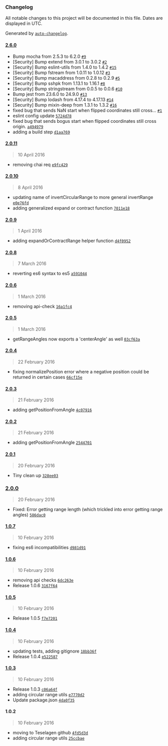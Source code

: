 ### Changelog

All notable changes to this project will be documented in this file. Dates are displayed in UTC.

Generated by [`auto-changelog`](https://github.com/CookPete/auto-changelog).

#### [2.6.0](https://github.com/TeselaGen/ve-range-utils/compare/2.0.11...2.6.0)

- Bump mocha from 2.5.3 to 6.2.0 [`#9`](https://github.com/TeselaGen/ve-range-utils/pull/9)
- [Security] Bump extend from 3.0.1 to 3.0.2 [`#2`](https://github.com/TeselaGen/ve-range-utils/pull/2)
- [Security] Bump eslint-utils from 1.4.0 to 1.4.2 [`#15`](https://github.com/TeselaGen/ve-range-utils/pull/15)
- [Security] Bump fstream from 1.0.11 to 1.0.12 [`#3`](https://github.com/TeselaGen/ve-range-utils/pull/3)
- [Security] Bump macaddress from 0.2.8 to 0.2.9 [`#5`](https://github.com/TeselaGen/ve-range-utils/pull/5)
- [Security] Bump sshpk from 1.13.1 to 1.16.1 [`#8`](https://github.com/TeselaGen/ve-range-utils/pull/8)
- [Security] Bump stringstream from 0.0.5 to 0.0.6 [`#10`](https://github.com/TeselaGen/ve-range-utils/pull/10)
- Bump jest from 23.6.0 to 24.9.0 [`#13`](https://github.com/TeselaGen/ve-range-utils/pull/13)
- [Security] Bump lodash from 4.17.4 to 4.17.13 [`#14`](https://github.com/TeselaGen/ve-range-utils/pull/14)
- [Security] Bump mixin-deep from 1.3.1 to 1.3.2 [`#16`](https://github.com/TeselaGen/ve-range-utils/pull/16)
- fixed bug that sends NaN start when flipped coordinates still cross… [`#1`](https://github.com/TeselaGen/ve-range-utils/pull/1)
- eslint config update [`5724d78`](https://github.com/TeselaGen/ve-range-utils/commit/5724d785d063ca7d0b468b694da113040fd3c0f3)
- fixed bug that sends bogus start when flipped coordinates still cross origin. [`a494979`](https://github.com/TeselaGen/ve-range-utils/commit/a494979faee6692f84b6e0ec6729ef1f5fda6c0a)
- adding a build step [`d1aa769`](https://github.com/TeselaGen/ve-range-utils/commit/d1aa7693c38e10fd97fec093d530a2d66d407ba8)

#### [2.0.11](https://github.com/TeselaGen/ve-range-utils/compare/2.0.10...2.0.11)

> 10 April 2016

- removing chai req [`e9fc429`](https://github.com/TeselaGen/ve-range-utils/commit/e9fc429875530687e58926eed51d4682d905f813)

#### [2.0.10](https://github.com/TeselaGen/ve-range-utils/compare/2.0.9...2.0.10)

> 8 April 2016

- updating name of invertCircularRange to more general invertRange [`e0e76fd`](https://github.com/TeselaGen/ve-range-utils/commit/e0e76fd134b2a5c965039397d2da40f097ab1d4c)
- adding generalized expand or contract function [`7011e18`](https://github.com/TeselaGen/ve-range-utils/commit/7011e18bb68b3d86eaf0b3c8e733482ea3eac104)

#### [2.0.9](https://github.com/TeselaGen/ve-range-utils/compare/2.0.8...2.0.9)

> 1 April 2016

- adding expandOrContractRange helper function [`d4f0952`](https://github.com/TeselaGen/ve-range-utils/commit/d4f09525a32f2a6d6b25867f606454a29daf1bf2)

#### [2.0.8](https://github.com/TeselaGen/ve-range-utils/compare/2.0.6...2.0.8)

> 7 March 2016

- reverting es6 syntax to es5 [`a591044`](https://github.com/TeselaGen/ve-range-utils/commit/a591044fad62733e5131dc20b155c107a2fdcd4a)

#### [2.0.6](https://github.com/TeselaGen/ve-range-utils/compare/2.0.5...2.0.6)

> 1 March 2016

- removing api-check [`16a1fc4`](https://github.com/TeselaGen/ve-range-utils/commit/16a1fc495c8c00875697a6c72d2f5dc4b8dde139)

#### [2.0.5](https://github.com/TeselaGen/ve-range-utils/compare/2.0.4...2.0.5)

> 1 March 2016

- getRangeAngles now exports a 'centerAngle' as well [`03cf63a`](https://github.com/TeselaGen/ve-range-utils/commit/03cf63af7fc43c557657c3217c2f14ce3a46c13f)

#### [2.0.4](https://github.com/TeselaGen/ve-range-utils/compare/2.0.3...2.0.4)

> 22 February 2016

- fixing normalizePosition error where a negative position could be returned in certain cases [`66cf15e`](https://github.com/TeselaGen/ve-range-utils/commit/66cf15e79381d51ace935036ee820e46dca6539a)

#### [2.0.3](https://github.com/TeselaGen/ve-range-utils/compare/2.0.2...2.0.3)

> 21 February 2016

- adding getPositionFromAngle [`4c07916`](https://github.com/TeselaGen/ve-range-utils/commit/4c07916d715a67d6be0fb0fcfd993e5e9955e5f6)

#### [2.0.2](https://github.com/TeselaGen/ve-range-utils/compare/2.0.1...2.0.2)

> 21 February 2016

- adding getPositionFromAngle [`2544701`](https://github.com/TeselaGen/ve-range-utils/commit/25447017f19a714cdfaa1863661f0e75208268db)

#### [2.0.1](https://github.com/TeselaGen/ve-range-utils/compare/2.0.0...2.0.1)

> 20 February 2016

- Tiny clean up [`328ee03`](https://github.com/TeselaGen/ve-range-utils/commit/328ee03f6db779573d10b04f12737a5644c050cf)

### [2.0.0](https://github.com/TeselaGen/ve-range-utils/compare/1.0.7...2.0.0)

> 20 February 2016

- Fixed: Error getting range length (which trickled into error getting range angles) [`586dac0`](https://github.com/TeselaGen/ve-range-utils/commit/586dac0a1adf06f7e04f03ae7ec1c3196a57c57b)

#### [1.0.7](https://github.com/TeselaGen/ve-range-utils/compare/1.0.6...1.0.7)

> 10 February 2016

- fixing es6 incompatibilities [`d981d91`](https://github.com/TeselaGen/ve-range-utils/commit/d981d916c34dbf18d8f0ad010c98906f6252d85b)

#### [1.0.6](https://github.com/TeselaGen/ve-range-utils/compare/1.0.5...1.0.6)

> 10 February 2016

- removing api checks [`6dc263e`](https://github.com/TeselaGen/ve-range-utils/commit/6dc263e529a25fa6847fbd765bfb5c9e63b189a4)
- Release 1.0.6 [`3167f64`](https://github.com/TeselaGen/ve-range-utils/commit/3167f64819383eda93897b58292afd5f00685636)

#### [1.0.5](https://github.com/TeselaGen/ve-range-utils/compare/1.0.4...1.0.5)

> 10 February 2016

- Release 1.0.5 [`f7e7201`](https://github.com/TeselaGen/ve-range-utils/commit/f7e720121b5ec807338afd977f241d2805d4e720)

#### [1.0.4](https://github.com/TeselaGen/ve-range-utils/compare/1.0.3...1.0.4)

> 10 February 2016

- updating tests, adding gitignore [`18bb36f`](https://github.com/TeselaGen/ve-range-utils/commit/18bb36f4ff709c1ae1a6e379bcc5e88804a1bf0c)
- Release 1.0.4 [`e522587`](https://github.com/TeselaGen/ve-range-utils/commit/e5225878d813ac067cb2010865c94360ca955a7f)

#### [1.0.3](https://github.com/TeselaGen/ve-range-utils/compare/1.0.2...1.0.3)

> 10 February 2016

- Release 1.0.3 [`c06a64f`](https://github.com/TeselaGen/ve-range-utils/commit/c06a64ff0d6eef5ea498193cd53ade37e6fc6527)
- adding circular range utils [`e7770d2`](https://github.com/TeselaGen/ve-range-utils/commit/e7770d2d439064cd6daee17ed973724f5148c382)
- Update package.json [`4da0f35`](https://github.com/TeselaGen/ve-range-utils/commit/4da0f35ef95e8ab9df7423174075757a68465294)

#### 1.0.2

> 10 February 2016

- moving to Teselagen github [`4fd5d3d`](https://github.com/TeselaGen/ve-range-utils/commit/4fd5d3deb6ed44194195c7b2e3145d15eae00ebe)
- adding circular range utils [`25ccbae`](https://github.com/TeselaGen/ve-range-utils/commit/25ccbae6b04a05c78d77843bf95c6ac816212c01)
